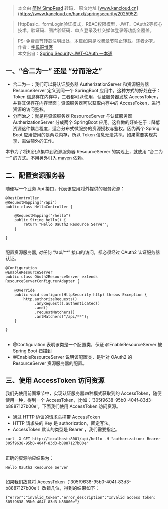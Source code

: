 > 本文由 [简悦 SimpRead](http://ksria.com/simpread/) 转码， 原文地址 [www.kancloud.cn](https://www.kancloud.cn/hanxt/springsecurity/2025952)

> HttpBasic、formLogin验证模式，RBAC权限模型，JWT、OAuth2等核心技术。验证码、图片验证码、单点登录及社交媒体登录等功能全覆盖。

> PS: 免费章节转载注明出处，本篇如果是收费章节禁止转载。违者必究。  
> 作者：[字母哥博客](http://www.zimug.com)  
> 本文出自：[Spring Security-JWT-OAuth 一本通](http://springboot.zimug.com)

一、“合二为一” 还是 “分而治之”
------------------

*   合二为一：我们可以将认证服务器 AutherizationServer 和资源服务器 ResourceServer 定义到同一个 SpringBoot 应用中。这种方式的好处在于：Token 信息存在内存中，二者都可以使用，认证服务器发放 AccessToken，并将其保存在内存里面；资源服务器可以获取内存中的 AccessToken，进行资源的访问鉴权。
*   分而治之：就是将资源服务器 ResourceServer 与认证服务器 AutherizationServer 分成两个 SpringBoot 应用。这样做的好处在于：降低资源这件耦合程度，适合分布式微服务的资源授权与鉴权。因为两个 Spring Boot 应用使用的是两块内存，所以 Token 信息无法共享。如果需要实现共享，需做额外的工作。

本节为了将知识点集中到资源服务器 ResourceServer 的实现上，就使用 “合二为一” 的方式。不用另外引入 maven 依赖。

二、配置资源服务器
---------

随便写一个业务 Api 接口，代表该应用对外提供的服务资源：

```
@RestController
@RequestMapping("/api")
public class HelloController {

    @RequestMapping("/hello")
    public String hello() {
        return "Hello Oauth2 Resource Server";
    }

}


```

配置资源服务器, 对任何 “/api/**” 接口的访问，都必须经过 OAuth2 认证服务器认证。

```
@Configuration
@EnableResourceServer
public class OAuth2ResourceServer extends ResourceServerConfigurerAdapter {

    @Override
    public void configure(HttpSecurity http) throws Exception {
        http.authorizeRequests()
             .anyRequest().authenticated()
             .and()
             .requestMatchers()
             .antMatchers("/api/**");
    }

}


```

*   @Configuration 表明该类是一个配置类，保证 @EnableResourceServer 被 Spring Boot 扫描到
*   @EnableResourceServer 说明该配置类，是针对 OAuth2 的 ResourceServer 资源服务器的配置。

三、使用 AccessToken 访问资源
---------------------

我们先使用前面章节中，实现认证服务器四种模式获取到的 AccessToken，随便使用一种，得到一个 AccessToken，比如：'305f9638-95b0-404f-83d3-b8887127b00e'。下面我们使用 AccessToken 访问资源。

*   通过 HTTP 协议的请求头携带 AccessToken
*   HTTP 请求头的 Key 是 authorization，固定写法。
*   AccessToken 默认的类型是 Bearer ，我们需要指定。

```
curl -X GET http://localhost:8001/api/hello -H "authorization: Bearer 305f9638-95b0-404f-83d3-b8887127b00e"


```

正确的资源响应结果为：

```
Hello Oauth2 Resource Server


```

如果我们故意将 AccessToken（'305f9638-95b0-404f-83d3-b8887127b00e'）改错几位，得到的结果如下：

```
{"error":"invalid_token","error_description":"Invalid access token: 305f9638-95b0-404f-83d3-b88800e"}


```